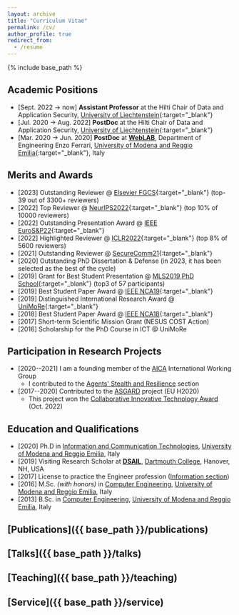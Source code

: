 ```yaml
---
layout: archive
title: "Curriculum Vitae"
permalink: /cv/
author_profile: true
redirect_from:
  - /resume
---
```


{% include base_path %}

## Academic Positions
* [Sept. 2022 → now] **Assistant Professor** at the Hilti Chair of Data and Application Security, [University of Liechtenstein](https://www.uni.li/en){:target="_blank"}
* [Jul. 2020 → Aug. 2022] **PostDoc** at the Hilti Chair of Data and Application Security, [University of Liechtenstein](https://www.uni.li/en){:target="_blank"}
* [Mar. 2020 → Jun. 2020] **PostDoc** at **[WebLAB](https://weblab.ing.unimore.it/people/apruzzese/)**, Department of Engineering Enzo Ferrari, [University of Modena and Reggio Emilia](https://www.unimore.it/){:target="_blank"}, Italy

## Merits and Awards
* [2023] Outstanding Reviewer @ [Elsevier FGCS](https://www.sciencedirect.com/journal/future-generation-computer-systems/about/news){:target="_blank"} (top-39 out of 3300+ reviewers)
* [2022] Top Reviewer @ [NeurIPS2022](https://neurips.cc/Conferences/2022/ProgramCommittee){:target="_blank"} (top 10% of 10000 reviewers)
* [2022] Outstanding Presentation Award @ [IEEE EuroS&P22](https://www.ieee-security.org/TC/EuroSP2022/accepted_and_awards.html){:target="_blank"}
* [2022] Highlighted Reviewer @ [ICLR2022](https://iclr.cc/Conferences/2022/Reviewers#Apruzzese){:target="_blank"} (top 8% of 5600 reviewers)
* [2021] Outstanding Reviewer @ [SecureComm21](https://www.youtube.com/watch?v=PN7iI9uQ2gk&t=1934s){:target="_blank"} 
* [2020] Outstanding PhD Dissertation & Defense (in 2023, it has been selected as the best of the cycle)
* [2019] Grant for Best Student Presentation @ [MLS2019 PhD School](https://spritz.math.unipd.it/events/2019/PIU2019/PagesOutput/MLS/index.html){:target="_blank"} (top3 of 57 participants)
* [2019] Best Student Paper Award @ [IEEE NCA19](https://ieeexplore.ieee.org/document/8935054){:target="_blank"}
* [2019] Distinguished International Research Award @ [UniMoRe](https://www.reggionline.com/unimore-premia-suoi-ricercatori-divenuti-famosi-nel-mondo-video/){:target="_blank"}
* [2018] Best Student Paper Award @ [IEEE NCA18](https://ieeexplore.ieee.org/document/8548342){:target="_blank"}
* [2017] Short-term Scientific Mission Grant (NESUS COST Action)
* [2016] Scholarship for the PhD Course in ICT @ UniMoRe

## Participation in Research Projects
* [2020--2021] I am a founding member of the [AICA](https://www.aica-iwg.org/aica-iwg-vision-and-mission/) International Working Group
  * I contributed to the [Agents' Stealth and Resilience](https://www.aica-iwg.org/research-challenges/) section
* [2017--2020] Contributed to the [ASGARD](https://www.asgard-project.eu/) project (EU H2020)
  * This project won the [Collaborative Innovative Technology Award](https://home-affairs.ec.europa.eu/news/security-innovation-award-2022-2022-09-30_en) (Oct. 2022)

## Education and Qualifications
* [2020] Ph.D in [Information and Communication Technologies](https://www.ict.unimore.it/), [University of Modena and Reggio Emilia](https://www.unimore.it/), Italy
* [2019] Visiting Research Scholar at **[DSAIL](https://www.cs.dartmouth.edu/~dsail/members.html)**, [Dartmouth College](https://home.dartmouth.edu/), Hanover, NH, USA
* [2017] License to practice the Engineer profession ([Information section](https://www.cni.it/cni/c3i))
* [2016] M.Sc. _(with honors)_ in [Computer Engineering](https://www.ingmo.unimore.it/site/home.html), [University of Modena and Reggio Emilia](https://www.unimore.it/), Italy
* [2013] B.Sc. in [Computer Engineering](https://www.ingmo.unimore.it/site/home.html), [University of Modena and Reggio Emilia](https://www.unimore.it/), Italy


## [Publications]({{ base_path }}/publications)
  

## [Talks]({{ base_path }}/talks)

  
## [Teaching]({{ base_path }}/teaching)

  
## [Service]({{ base_path }}/service)

